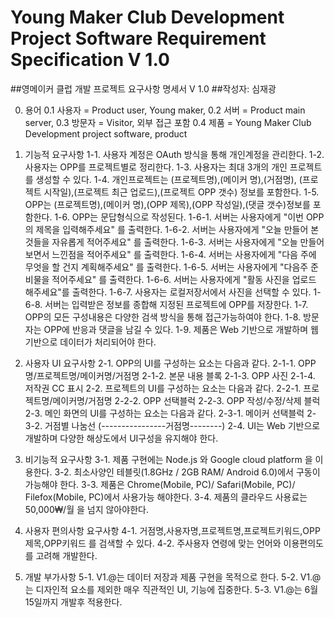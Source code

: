 Young Maker Club Development Project Software Requirement Specification   V 1.0
=======================================================================
##영메이커 클럽 개발 프로젝트 요구사항 명세서 V 1.0 
##작성자: 심재광

0. 용어
	0.1 사용자 = Product user, Young maker, 
	0.2 서버 = Product main server,
	0.3 방문자 = Visitor, 외부 접근 포함
	0.4 제품 = Young Maker Club Development project software, product

1. 기능적 요구사항
	1-1. 사용자 계정은 OAuth 방식을 통해 개인계정을 관리한다.
	1-2. 사용자는 OPP를 프로젝트별로 정리한다.
	1-3. 사용자는 최대 3개의 개인 프로젝트를 생성할 수 있다.
	1-4. 개인프로젝트는 (프로젝트명),(메이커 명),(거점명), (프로젝트 시작일),(프로젝트 최근 업로드),(프로젝트 OPP 갯수) 정보를 포함한다.
	1-5. OPP는 (프로젝트명),(메이커 명),(OPP 제목),(OPP 작성일),(댓글 갯수)정보를 포함한다.
	1-6. OPP는 문답형식으로 작성된다.
		1-6-1. 서버는 사용자에게 "이번 OPP의 제목을 입력해주세요" 를 출력한다.
		1-6-2. 서버는 사용자에게 "오늘 만들어 본 것들을 자유롭게 적어주세요" 를 출력한다.
		1-6-3. 서버는 사용자에게 "오늘 만들어 보면서 느낀점을 적어주세요" 를 출력한다.
		1-6-4. 서버는 사용자에게 "다음 주에 무엇을 할 건지 계획해주세요" 를 출력한다.
		1-6-5. 서버는 사용자에게 "다음주 준비물을 적어주세요" 를 출력한다.
		1-6-6. 서버는 사용자에게 "활동 사진을 업로드 해주세요"를 출력한다.
		1-6-7. 사용자는 로컬저장서에서 사진을 선택할 수 있다.
		1-6-8. 서버는 입력받은 정보를 종합해 지정된 프로젝트에 OPP를 저장한다.
	1-7. OPP의 모든 구성내용은 다양한 검색 방식을 통해 접근가능하여야 한다.
	1-8. 방문자는 OPP에 반응과 댓글을 남길 수 있다.
	1-9. 제품은 Web 기반으로 개발하며 웹 기반으로 데이터가 처리되어야 한다.


2. 사용자 UI 요구사항
	2-1. OPP의 UI를 구성하는 요소는 다음과 같다.
		2-1-1. OPP명/프로젝트명/메이커명/거점명
		2-1-2. 본문 내용 블록
		2-1-3. OPP 사진
		2-1-4. 저작권 CC 표시
	2-2. 프로젝트의 UI를 구성하는 요소는 다음과 같다.
		2-2-1. 프로젝트명/메이커명/거점명
		2-2-2. OPP 선택블럭
		2-2-3. OPP 작성/수정/삭제 블럭
	2-3. 메인 화면의 UI를 구성하는 요소는 다음과 같다.
		2-3-1. 메이커 선택블럭
		2-3-2. 거점별 나눔선 (----------------거점명--------)
	2-4. UI는 Web 기반으로 개발하며 다양한 해상도에서 UI구성을 유지해야 한다.

3. 비기능적 요구사항
	3-1. 제품 구현에는 Node.js 와 Google cloud platform 을 이용한다.
	3-2. 최소사양인 테블릿(1.8GHz / 2GB RAM/ Android 6.0)에서 구동이 가능해야 한다.
	3-3. 제품은 Chrome(Mobile, PC)/ Safari(Mobile, PC)/ Filefox(Mobile, PC)에서 사용가능 해야한다.
	3-4. 제품의 클라우드 사용료는 50,000₩/월 을 넘지 않아야한다.

4. 사용자 편의사항 요구사항
	4-1. 거점명,사용자명,프로젝트명,프로젝트키워드,OPP제목,OPP키워드 를 검색할 수 있다.
	4-2. 주사용자 연령에 맞는 언어와 이용편의도를 고려해 개발한다.  

5. 개발 부가사항
	5-1. V1.@는 데이터 저장과 제품 구현을 목적으로 한다.
	5-2. V1.@는 디자인적 요소를 제외한 매우 직관적인 UI, 기능에 집중한다.
	5-3. V1.@는 6월 15일까지 개발후 적용한다. 
